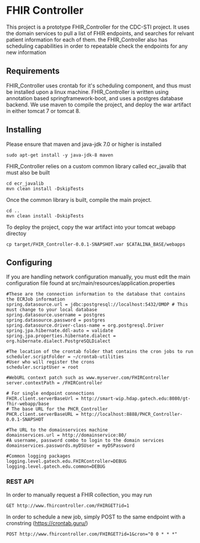 # FHIR Controller

This project is a prototype FHIR_Controller for the CDC-STI project. It uses the domain services to pull a list of FHIR endpoints, and searches for relvant patient information for each of them. the FHIR_Controller also has scheduling capabilities in order to repeatable check the endpoints for any new information

## Requirements

FHIR_Controller uses crontab for it's scheduling component, and thus must be installed upon a linux machine. FHIR_Controller is written using annotation based springframework-boot, and uses a postgres database backend. We use maven to compile the project, and deploy the war artifact in either tomcat 7 or tomcat 8.

## Installing

Please ensure that maven and java-jdk 7.0 or higher is installed

```
sudo apt-get install -y java-jdk-8 maven
```

FHIR_Controller relies on a custom common library called ecr_javalib that must also be built
```
cd ecr_javalib
mvn clean install -DskipTests
```

Once the common library is built, compile the main project.
```
cd ..
mvn clean install -DskipTests
```

To deploy the project, copy the war artifact into your tomcat webapp directoy
```
cp target/FHIR_Controller-0.0.1-SNAPSHOT.war $CATALINA_BASE/webapps
```

## Configuring

If you are handling network configuration manually, you must edit the main configuration file found at src/main/resources/application.properties
```
#These are the connection information to the database that contains the ECRJob information
spring.datasource.url = jdbc:postgresql://localhost:5432/OMOP # This must change to your local database 
spring.datasource.username = postgres
spring.datasource.password = postgres
spring.datasource.driver-class-name = org.postgresql.Driver
spring.jpa.hibernate.ddl-auto = validate
spring.jpa.properties.hibernate.dialect = org.hibernate.dialect.PostgreSQLDialect

#The location of the crontab folder that contains the cron jobs to run
scheduler.scriptFolder = ~/crontab-utilities
#User who will register the crons
scheduler.scriptUser = root

#WebURL context patch such as www.myserver.com/FHIRController
server.contextPath = /FHIRController

# For single endpoint connections
FHIR.client.serverBaseUrl = http://smart-wip.hdap.gatech.edu:8080/gt-fhir-webapp/base
# The base URL for the PHCR_Controller
PHCR.client.serverBaseURL = http://localhost:8888/PHCR_Controller-0.0.1-SNAPSHOT

#The URL to the domainservices machine
domainservices.url = http://domainservice:80/
#A username, password combo to login to the domain services
domainservices.passwords.myDSUser = myDSPassword

#Common logging packages
logging.level.gatech.edu.FHIRController=DEBUG
logging.level.gatech.edu.common=DEBUG
```

### REST API

In order to manually request a FHIR collection, you may run
```
GET http://www.fhircontroller.com/FHIRGET?id=1
```

In order to schedule a new job, simply POST to the same endpoint with a cronstring (https://crontab.guru/)
```
POST http://www.fhircontroller.com/FHIRGET?id=1&cron="0 0 * * *"
```
